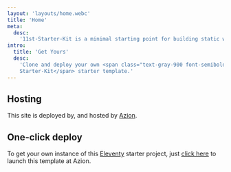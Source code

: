 ```yaml
---
layout: 'layouts/home.webc'
title: 'Home'
meta:
  desc:
    '11st-Starter-Kit is a minimal starting point for building static websites with 11ty, powered by Vite with Tailwind CSS and Alpine.js.'
intro:
  title: 'Get Yours'
  desc:
    'Clone and deploy your own <span class="text-gray-900 font-semibold">11st
    Starter-Kit</span> starter template.'
---
```


## Hosting

This site is deployed by, and hosted by [Azion](https://www.azion.com/). 

## One-click deploy
To get your own instance of this [Eleventy](https://11ty.io) starter project, just [click here](https://console.azion.com/create/11ty/11ty-stater-kit) to launch this template at Azion.
